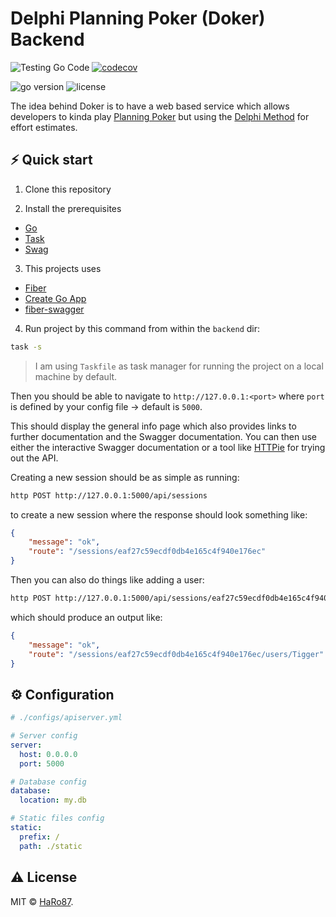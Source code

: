 # Delphi Planning Poker (Doker) Backend

![Testing Go Code](https://github.com/HaRo87/dokerb/workflows/Testing%20Go%20Code/badge.svg?branch=main&event=push)
[![codecov](https://codecov.io/gh/HaRo87/dokerb/branch/main/graph/badge.svg?token=YNELZZ65S1)](https://codecov.io/gh/HaRo87/dokerb)

<img src="https://img.shields.io/badge/Go-1.15+-00ADD8?style=for-the-badge&logo=go" alt="go version" />&nbsp;<img src="https://img.shields.io/badge/license-mit-red?style=for-the-badge&logo=none" alt="license" />

The idea behind Doker is to have a web based service which
allows developers to kinda play [Planning Poker](https://en.wikipedia.org/wiki/Planning_poker)
but using the [Delphi Method](https://en.wikipedia.org/wiki/Delphi_method) for effort estimates.

## ⚡️ Quick start

1. Clone this repository

2. Install the prerequisites 

* [Go](https://golang.org/doc/install)
* [Task](https://taskfile.dev/#/)
* [Swag](https://github.com/swaggo/swag)

3. This projects uses

* [Fiber](https://gofiber.io/)
* [Create Go App](https://create-go.app/)
* [fiber-swagger](https://github.com/arsmn/fiber-swagger)

4. Run project by this command from within the `backend` dir:

```bash
task -s
```

> I am using `Taskfile` as task manager for running the project on a local machine by default. 

Then you should be able to navigate to `http://127.0.0.1:<port>` where `port` is defined by your config
file -> default is `5000`.

This should display the general info page which also provides links to 
further documentation and the Swagger documentation. You can then use
either the interactive Swagger documentation or a tool like 
[HTTPie](https://httpie.io) for trying out the API.

Creating a new session should be as simple as running:

```bash
http POST http://127.0.0.1:5000/api/sessions
```

to create a new session where the response should look something like:

```json
{
    "message": "ok",
    "route": "/sessions/eaf27c59ecdf0db4e165c4f940e176ec"
}
```

Then you can also do things like adding a user:

```bash
http POST http://127.0.0.1:5000/api/sessions/eaf27c59ecdf0db4e165c4f940e176ec/users name="Tigger"
```

which should produce an output like:

```json
{
    "message": "ok",
    "route": "/sessions/eaf27c59ecdf0db4e165c4f940e176ec/users/Tigger"
}
```

## ⚙️ Configuration

```yaml
# ./configs/apiserver.yml

# Server config
server:
  host: 0.0.0.0
  port: 5000

# Database config
database:
  location: my.db

# Static files config
static:
  prefix: /
  path: ./static
```

## ⚠️ License

MIT &copy; [HaRo87](https://github.com/HaRo87).


